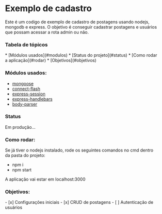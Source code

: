 # Exemplo de cadastro
Este é um codigo de exemplo de cadastro de postagens usando nodejs, mongodb e express.
O objetivo é conseguir cadastrar postagens e usuários que possam acessar a rota admin ou não.

<h3>Tabela de tópicos</h3>
   * [Módulos usados](#modulos)
   * [Status do projeto](#status)
   * [Como rodar a aplicação](#rodar)
   * [Objetivos](#objetivos)

<h3 id="modulos">Módulos usados:</h3>
   <ul>
        <li><a href="https://www.npmjs.com/package/mongoose">mongoose</a></li>
        <li><a href="https://www.npmjs.com/package/connect-flash">connect-flash</a></li>
        <li><a href="https://www.npmjs.com/package/express-session">express-session</a></li>
        <li><a href="https://www.npmjs.com/package/express-handlebars">express-handlebars</a></li>
        <li><a href="https://www.npmjs.com/package/body-parser">body-parser</a></li>
   </ul>
   
<h3 id="status">Status</h3>
Em produção...

<h3 id="rodar">Como rodar:</h3>
  Se já tiver o nodejs instalado, rode os seguintes comandos no cmd dentro da pasta do projeto:
  <ul>
  <li>npm i</li>
  <li>npm start</li>
  </ul>
 
  A aplicação vai estar em localhost:3000

<h3 id="objetivos">Objetivos:</h3>
- [x] Configurações iniciais
- [x] CRUD de postagens
- [ ] Autenticação de usuários
